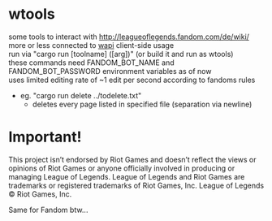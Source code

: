 # wtools
some tools to interact with http://leagueoflegends.fandom.com/de/wiki/  
more or less connected to [wapi](https://github.com/FabianLars/wapi)
client-side usage  
run via "cargo run [toolname] ([arg])" (or build it and run as wtools)  
these commands need FANDOM_BOT_NAME and FANDOM_BOT_PASSWORD environment variables as of now  
uses limited editing rate of ~1 edit per second according to fandoms rules
* eg. "cargo run delete ../todelete.txt"
  * deletes every page listed in specified file (separation via newline)
  
  
  
# Important!
This project isn’t endorsed by Riot Games and doesn’t reflect the views or opinions of Riot Games
or anyone officially involved in producing or managing League of Legends. League of Legends and Riot Games are
trademarks or registered trademarks of Riot Games, Inc. League of Legends © Riot Games, Inc.  
  
Same for Fandom btw...
